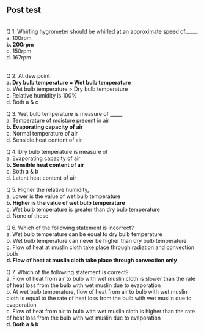 ## Post test
<br>
Q 1. Whirling hygrometer should be whirled at an approximate speed of_____ <br>
a. 100rpm<br>
<b>b. 200rpm</b><br>
c. 150rpm</br>
d. 167rpm<br><br>

Q 2. At dew point<br>
<b>a. Dry bulb temperature = Wet bulb temperature</b><br>
b. Wet bulb temperature > Dry bulb temperature <br>
c. Relative humidity is 100%<br>
d. Both a & c<br>

Q 3. Wet bulb temperature is measure of _____<br>
a. Temperature of moisture present in air <br>
<b>b. Evaporating capacity of air</b><br>
c. Normal temperature of air<br>
d. Sensible heat content of air<br>

Q 4. Dry bulb temperature is measure of<br>
a. Evaporating capacity of air<br>
<b>b. Sensible heat content of air</b> <br>
c. Both a & b<br>
d. Latent heat content of air<br>

Q 5. Higher the relative humidity,<br>
a. Lower is the value of wet bulb temperature<br>
<b>b. Higher is the value of wet bulb temperature</b><br>
c. Wet bulb temperature is greater than dry bulb temperature<br> 
d. None of these<br>

Q 6. Which of the following statement is incorrect?<br>
a. Wet bulb temperature can be equal to dry bulb temperature<br>
b. Wet bulb temperature can never be higher than dry bulb temperature<br>
c. Flow of heat at muslin cloth take place through radiation and convection both<br>
<b>d. Flow of heat at muslin cloth take place through convection only</b><br>

Q 7. Which of the following statement is correct?  <br>
a. Flow of heat from air to bulb with wet muslin cloth is slower than the rate of heat loss from the bulb with wet muslin due to evaporation<br>
b. At wet bulb temperature, flow of heat from air to bulb with wet muslin cloth is equal to the rate of heat loss from the bulb with wet muslin due to evaporation<br>
c. Flow of heat from air to bulb with wet muslin cloth is higher than the rate of heat loss from the bulb with wet muslin due to evaporation<br>
<b>d. Both a & b</b><br>


